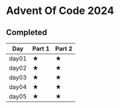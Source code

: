 # Advent Of Code 2024

## Completed

| Day   | Part 1 | Part 2 |
| ----- | ------ | ------ |
| day01 | ★      | ★      |
| day02 | ★      | ★      |
| day03 | ★      | ★      |
| day04 | ★      | ★      |
| day05 | ★      | ★      |
